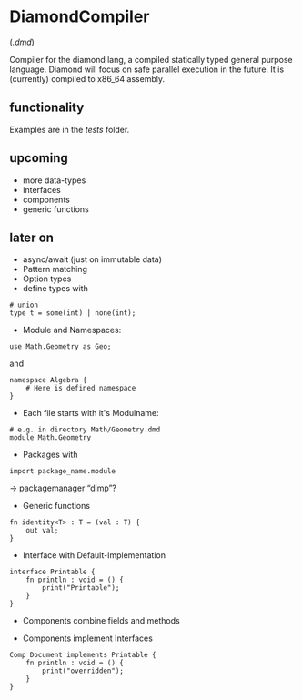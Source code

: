 # DiamondCompiler
(*.dmd*)

Compiler for the diamond lang, a compiled statically typed general purpose language.
Diamond will focus on safe parallel execution in the future. 
It is (currently) compiled to x86_64 assembly.


## functionality 

Examples are in the *tests* folder.

## upcoming

* more data-types
* interfaces 
* components
* generic functions

## later on

* async/await (just on immutable data)
* Pattern matching
* Option types
* define types with 
```diamond
# union
type t = some(int) | none(int);
```

* Module and Namespaces:
```diamond
use Math.Geometry as Geo;
```
and
```diamond
namespace Algebra {
    # Here is defined namespace
}
```

* Each file starts with it's Modulname:
```diamond
# e.g. in directory Math/Geometry.dmd
module Math.Geometry
```

* Packages with
```diamond
import package_name.module
```
-> packagemanager “dimp”?

* Generic functions
```diamond
fn identity<T> : T = (val : T) {
    out val;
}
```

* Interface with Default-Implementation
```diamond
interface Printable {
    fn println : void = () {
        print("Printable");
    }
}
```

* Components combine fields and methods

* Components implement Interfaces
```diamond
Comp Document implements Printable {
    fn println : void = () {
        print("overridden");
    }
}
```
